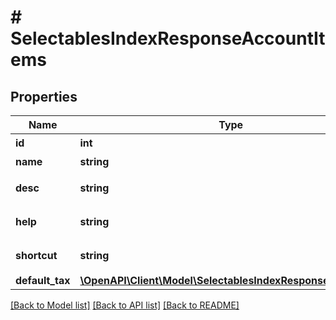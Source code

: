 # # SelectablesIndexResponseAccountItems

## Properties

Name | Type | Description | Notes
------------ | ------------- | ------------- | -------------
**id** | **int** | 勘定科目ID |
**name** | **string** | 勘定科目 | [optional]
**desc** | **string** | 勘定科目の説明 | [optional]
**help** | **string** | 勘定科目の説明（詳細） | [optional]
**shortcut** | **string** | ショートカット | [optional]
**default_tax** | [**\OpenAPI\Client\Model\SelectablesIndexResponseDefaultTax**](SelectablesIndexResponseDefaultTax.md) |  | [optional]

[[Back to Model list]](../../README.md#models) [[Back to API list]](../../README.md#endpoints) [[Back to README]](../../README.md)
